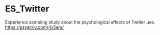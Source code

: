 # ES_Twitter
Experience sampling study about the psychological effects of Twitter use. https://psyarxiv.com/4x5em/
